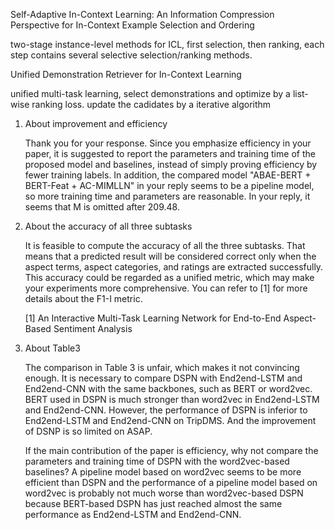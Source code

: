Self-Adaptive In-Context Learning: An Information Compression Perspective for In-Context Example Selection and Ordering

two-stage instance-level methods for ICL, first selection, then ranking, each step contains several selective selection/ranking methods.



Unified Demonstration Retriever for In-Context Learning

unified multi-task learning, select demonstrations and optimize by a list-wise ranking loss. update the cadidates by a iterative algorithm





1. About improvement and efficiency 

   Thank you for your response. Since you emphasize efficiency in your paper, it is suggested to report the parameters and training time of the proposed model and baselines, instead of simply proving efficiency by fewer training labels. In addition, the compared model "ABAE-BERT + BERT-Feat + AC-MIMLLN" in your reply seems to be a pipeline model, so more training time and parameters are reasonable. In your reply, it seems that M is omitted after $209.48$.

2. About the accuracy of all three subtasks

   It is feasible to compute the accuracy of all the three subtasks. That means that a predicted result will be considered correct only when the aspect terms, aspect categories, and ratings are extracted successfully. This accuracy could be regarded as a unified metric, which may make your experiments more comprehensive. You can refer to [1] for more details about the F1-I metric. 

   [1] An Interactive Multi-Task Learning Network for End-to-End Aspect-Based Sentiment Analysis

3. About Table3

   The comparison in Table 3 is unfair, which makes it not convincing enough. It is necessary to compare DSPN with End2end-LSTM and End2end-CNN with the same backbones, such as BERT or word2vec. BERT used in DSPN is much stronger than word2vec in End2end-LSTM and End2end-CNN. However, the performance of DSPN is inferior to End2end-LSTM and End2end-CNN on TripDMS.  And the improvement of DSNP is so limited on ASAP. 

   If the main contribution of the paper is efficiency, why not compare the parameters and training time of DSPN with the word2vec-based baselines? A pipeline model based on word2vec seems to be more efficient than DSPN and the performance of a pipeline model based on word2vec is probably not much worse than word2vec-based DSPN because BERT-based DSPN has just reached almost the same performance as End2end-LSTM and End2end-CNN.